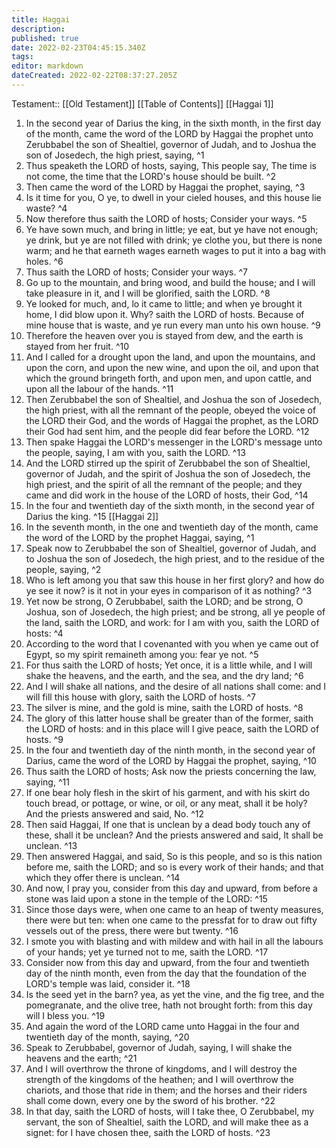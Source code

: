 ```yaml
---
title: Haggai
description: 
published: true
date: 2022-02-23T04:45:15.340Z
tags: 
editor: markdown
dateCreated: 2022-02-22T08:37:27.205Z
---
```


 Testament:: [[Old Testament]]
 [[Table of Contents]]
 [[Haggai 1]]
 1. In the second year of Darius the king, in the sixth month, in the first day of the month, came the word of the LORD by Haggai the prophet unto Zerubbabel the son of Shealtiel, governor of Judah, and to Joshua the son of Josedech, the high priest, saying, ^1
 2. Thus speaketh the LORD of hosts, saying, This people say, The time is not come, the time that the LORD's house should be built. ^2
 3. Then came the word of the LORD by Haggai the prophet, saying, ^3
 4. Is it time for you, O ye, to dwell in your cieled houses, and this house lie waste? ^4
 5. Now therefore thus saith the LORD of hosts; Consider your ways. ^5
 6. Ye have sown much, and bring in little; ye eat, but ye have not enough; ye drink, but ye are not filled with drink; ye clothe you, but there is none warm; and he that earneth wages earneth wages to put it into a bag with holes. ^6
 7. Thus saith the LORD of hosts; Consider your ways. ^7
 8. Go up to the mountain, and bring wood, and build the house; and I will take pleasure in it, and I will be glorified, saith the LORD. ^8
 9. Ye looked for much, and, lo it came to little; and when ye brought it home, I did blow upon it. Why? saith the LORD of hosts. Because of mine house that is waste, and ye run every man unto his own house. ^9
 10. Therefore the heaven over you is stayed from dew, and the earth is stayed from her fruit. ^10
 11. And I called for a drought upon the land, and upon the mountains, and upon the corn, and upon the new wine, and upon the oil, and upon that which the ground bringeth forth, and upon men, and upon cattle, and upon all the labour of the hands. ^11
 12. Then Zerubbabel the son of Shealtiel, and Joshua the son of Josedech, the high priest, with all the remnant of the people, obeyed the voice of the LORD their God, and the words of Haggai the prophet, as the LORD their God had sent him, and the people did fear before the LORD. ^12
 13. Then spake Haggai the LORD's messenger in the LORD's message unto the people, saying, I am with you, saith the LORD. ^13
 14. And the LORD stirred up the spirit of Zerubbabel the son of Shealtiel, governor of Judah, and the spirit of Joshua the son of Josedech, the high priest, and the spirit of all the remnant of the people; and they came and did work in the house of the LORD of hosts, their God, ^14
 15. In the four and twentieth day of the sixth month, in the second year of Darius the king. ^15
 [[Haggai 2]]
 1. In the seventh month, in the one and twentieth day of the month, came the word of the LORD by the prophet Haggai, saying, ^1
 2. Speak now to Zerubbabel the son of Shealtiel, governor of Judah, and to Joshua the son of Josedech, the high priest, and to the residue of the people, saying, ^2
 3. Who is left among you that saw this house in her first glory? and how do ye see it now? is it not in your eyes in comparison of it as nothing? ^3
 4. Yet now be strong, O Zerubbabel, saith the LORD; and be strong, O Joshua, son of Josedech, the high priest; and be strong, all ye people of the land, saith the LORD, and work: for I am with you, saith the LORD of hosts: ^4
 5. According to the word that I covenanted with you when ye came out of Egypt, so my spirit remaineth among you: fear ye not. ^5
 6. For thus saith the LORD of hosts; Yet once, it is a little while, and I will shake the heavens, and the earth, and the sea, and the dry land; ^6
 7. And I will shake all nations, and the desire of all nations shall come: and I will fill this house with glory, saith the LORD of hosts. ^7
 8. The silver is mine, and the gold is mine, saith the LORD of hosts. ^8
 9. The glory of this latter house shall be greater than of the former, saith the LORD of hosts: and in this place will I give peace, saith the LORD of hosts. ^9
 10. In the four and twentieth day of the ninth month, in the second year of Darius, came the word of the LORD by Haggai the prophet, saying, ^10
 11. Thus saith the LORD of hosts; Ask now the priests concerning the law, saying, ^11
 12. If one bear holy flesh in the skirt of his garment, and with his skirt do touch bread, or pottage, or wine, or oil, or any meat, shall it be holy? And the priests answered and said, No. ^12
 13. Then said Haggai, If one that is unclean by a dead body touch any of these, shall it be unclean? And the priests answered and said, It shall be unclean. ^13
 14. Then answered Haggai, and said, So is this people, and so is this nation before me, saith the LORD; and so is every work of their hands; and that which they offer there is unclean. ^14
 15. And now, I pray you, consider from this day and upward, from before a stone was laid upon a stone in the temple of the LORD: ^15
 16. Since those days were, when one came to an heap of twenty measures, there were but ten: when one came to the pressfat for to draw out fifty vessels out of the press, there were but twenty. ^16
 17. I smote you with blasting and with mildew and with hail in all the labours of your hands; yet ye turned not to me, saith the LORD. ^17
 18. Consider now from this day and upward, from the four and twentieth day of the ninth month, even from the day that the foundation of the LORD's temple was laid, consider it. ^18
 19. Is the seed yet in the barn? yea, as yet the vine, and the fig tree, and the pomegranate, and the olive tree, hath not brought forth: from this day will I bless you. ^19
 20. And again the word of the LORD came unto Haggai in the four and twentieth day of the month, saying, ^20
 21. Speak to Zerubbabel, governor of Judah, saying, I will shake the heavens and the earth; ^21
 22. And I will overthrow the throne of kingdoms, and I will destroy the strength of the kingdoms of the heathen; and I will overthrow the chariots, and those that ride in them; and the horses and their riders shall come down, every one by the sword of his brother. ^22
 23. In that day, saith the LORD of hosts, will I take thee, O Zerubbabel, my servant, the son of Shealtiel, saith the LORD, and will make thee as a signet: for I have chosen thee, saith the LORD of hosts. ^23
